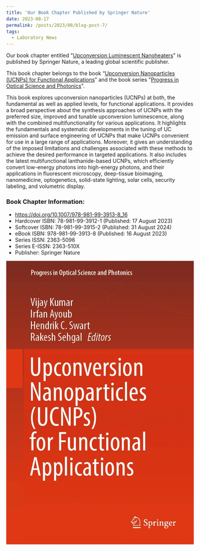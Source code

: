 ```yaml
---
title: 'Our Book Chapter Published by Springer Nature'
date: 2023-08-17
permalink: /posts/2023/08/blog-post-7/
tags:
  - Laboratory News
---
```


Our book chapter entitled "[Upconversion Luminescent Nanoheaters](https://link.springer.com/chapter/10.1007/978-981-99-3913-8_16)" is published by Springer Nature,  a leading global scientific publisher.

This book chapter belongs to the book “[Upconversion Nanoparticles (UCNPs) for Functional Applications](https://link.springer.com/book/10.1007/978-981-99-3913-8)” and the book series "[Progress in Optical Science and Photonics](https://www.springer.com/series/10091)". 

This book explores upconversion nanoparticles (UCNPs) at both, the fundamental as well as applied levels, for functional applications. It provides a broad perspective about the synthesis approaches of UCNPs with the preferred size, improved and tunable upconversion luminescence, along with the combined multifunctionality for various applications. It highlights the fundamentals and systematic developments in the tuning of UC emission and surface engineering of UCNPs that make UCNPs convenient for use in a large range of applications. Moreover, it gives an understanding of the imposed limitations and challenges associated with these methods to achieve the desired performance in targeted applications. It also includes the latest multifunctional lanthanide-based UCNPs, which efficiently convert low-energy photons into high-energy photons, and their applications in fluorescent microscopy, deep-tissue bioimaging, nanomedicine, optogenetics, solid-state lighting, solar cells, security labeling, and volumetric display.

### Book Chapter Information:

 * <https://doi.org/10.1007/978-981-99-3913-8_16>
 * Hardcover ISBN: 78-981-99-3912-1 (Published: 17 August 2023)
 * Softcover ISBN: 78-981-99-3915-2 (Published: 31 August 2024)
 * eBook ISBN: 978-981-99-3913-8 (Published: 16 August 2023)
 * Series ISSN: 2363-5096
 * Series E-ISSN: 2363-510X
 * Publisher: Springer Nature

![BookCover](/images/BookCover.png)
